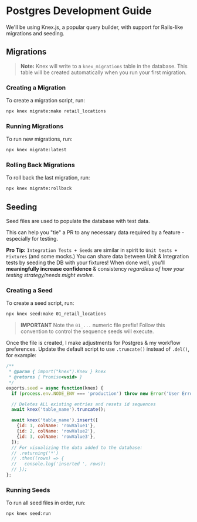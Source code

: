 # Postgres Development Guide

We'll be using Knex.js, a popular query builder, with support for Rails-like migrations and seeding.

## Migrations

> **Note:** Knex will write to a `knex_migrations` table in the database. This table will be created automatically when you run your first migration.

### Creating a Migration

To create a migration script, run:

```sh
npx knex migrate:make retail_locations
```

### Running Migrations

To run new migrations, run:

```sh
npx knex migrate:latest
```

### Rolling Back Migrations

To roll back the last migration, run:

```sh
npx knex migrate:rollback
```

## Seeding

Seed files are used to populate the database with test data.

This can help you "tie" a PR to any necessary data required by a feature - especially for testing.

**Pro Tip:** `Integration Tests + Seeds` are similar in spirit to `Unit tests + Fixtures` (and some mocks.) You can share data between Unit & Integration tests by seeding the DB with your fixtures! When done well, you'll **meaningfully increase confidence** & consistency _regardless of how your testing strategy/needs might evolve._

### Creating a Seed

To create a seed script, run:

```sh
npx knex seed:make 01_retail_locations
```

> **IMPORTANT** Note the `01_...` numeric file prefix! Follow this convention to control the sequence seeds will execute.

Once the file is created, I make adjustments for Postgres & my workflow preferences.
Update the default script to use `.truncate()` instead of `.del()`, for example:

```js
/**
 * @param { import("knex").Knex } knex
 * @returns { Promise<void> } 
 */
exports.seed = async function(knex) {
  if (process.env.NODE_ENV === 'production') throw new Error('User Error: DB Seeding disabled in production!');

  // Deletes ALL existing entries and resets id sequences
  await knex('table_name').truncate();

  await knex('table_name').insert([
    {id: 1, colName: 'rowValue1'},
    {id: 2, colName: 'rowValue2'},
    {id: 3, colName: 'rowValue3'},
  ]);
  // For visualizing the data added to the database:
  // .returning('*')
  // .then((rows) => {
  //   console.log('inserted ', rows);
  // });
};
```

### Running Seeds

To run all seed files in order, run:

```sh
npx knex seed:run
```
